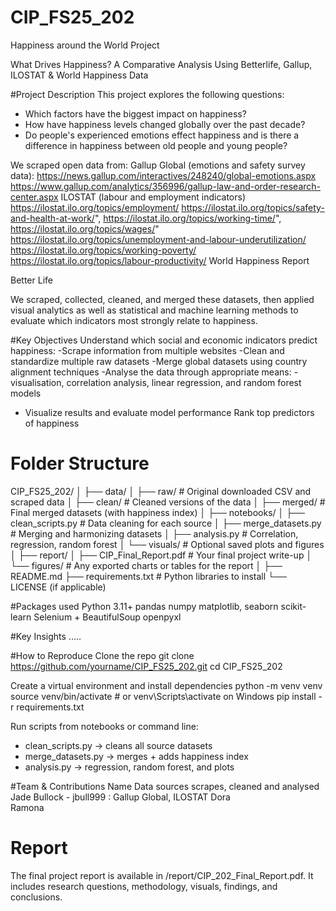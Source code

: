 # CIP_FS25_202
Happiness around the World Project

What Drives Happiness? A Comparative Analysis Using Betterlife, Gallup, ILOSTAT & World Happiness Data

#Project Description
This project explores the following questions:
- Which factors have the biggest impact on happiness?
- How have happiness levels changed globally over the past decade?
- Do people's experienced emotions effect happiness and is there a difference in happiness between old people and young people?

We scraped open data from:
Gallup Global (emotions and safety survey data):
  https://news.gallup.com/interactives/248240/global-emotions.aspx
  https://www.gallup.com/analytics/356996/gallup-law-and-order-research-center.aspx
ILOSTAT (labour and employment indicators)
  https://ilostat.ilo.org/topics/employment/
  https://ilostat.ilo.org/topics/safety-and-health-at-work/",
  https://ilostat.ilo.org/topics/working-time/",
  https://ilostat.ilo.org/topics/wages/"
  https://ilostat.ilo.org/topics/unemployment-and-labour-underutilization/
  https://ilostat.ilo.org/topics/working-poverty/
  https://ilostat.ilo.org/topics/labour-productivity/
World Happiness Report 

Better Life

We scraped, collected, cleaned, and merged these datasets, then applied visual analytics as well as statistical and machine learning methods to evaluate which indicators most strongly relate to happiness.

#Key Objectives
Understand which social and economic indicators predict happiness:
  -Scrape information from multiple websites
  -Clean and standardize multiple raw datasets 
  -Merge global datasets using country alignment techniques
  -Analyse the data through appropriate means:
    -visualisation, correlation analysis, linear regression, and random forest models
  - Visualize results and evaluate model performance
Rank top predictors of happiness

# Folder Structure
CIP_FS25_202/
│
├── data/
│   ├── raw/                # Original downloaded CSV and scraped data
│   ├── clean/              # Cleaned versions of the data
│   ├── merged/             # Final merged datasets (with happiness index)
│
├── notebooks/
│   ├── clean_scripts.py    # Data cleaning for each source
│   ├── merge_datasets.py   # Merging and harmonizing datasets
│   ├── analysis.py         # Correlation, regression, random forest
│   └── visuals/            # Optional saved plots and figures
│
├── report/
│   ├── CIP_Final_Report.pdf    # Your final project write-up
│   └── figures/                # Any exported charts or tables for the report
│
├── README.md
├── requirements.txt        # Python libraries to install
└── LICENSE (if applicable)


#Packages used
Python 3.11+
pandas
numpy
matplotlib, seaborn
scikit-learn
Selenium + BeautifulSoup
openpyxl 

#Key Insights
.....

#How to Reproduce
Clone the repo
git clone https://github.com/yourname/CIP_FS25_202.git
cd CIP_FS25_202

Create a virtual environment and install dependencies
python -m venv venv
source venv/bin/activate      # or venv\Scripts\activate on Windows
pip install -r requirements.txt

Run scripts from notebooks or command line:
- clean_scripts.py → cleans all source datasets
- merge_datasets.py → merges + adds happiness index
- analysis.py → regression, random forest, and plots

#Team & Contributions
Name	    Data sources scrapes, cleaned and analysed
Jade Bullock -  jbull999 : Gallup Global, ILOSTAT
Dora 	
Ramona	


# Report
The final project report is available in /report/CIP_202_Final_Report.pdf.
It includes research questions, methodology, visuals, findings, and conclusions.
